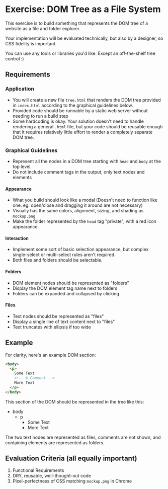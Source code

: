 # Exercise: DOM Tree as a File System

This exercise is to build something that represents the DOM tree of a website as a file and folder explorer.

Your implementation will be evaluated technically, but also by a designer, so CSS fidelity is important.

You can use any tools or libraries you'd like. Except an off-the-shelf tree control :)

## Requirements

### Application
* You will create a new file `tree.html` that renders the DOM tree provided in `index.html` according to the graphical guidelines below.
* Provided code should be runnable by a static web server without needing to run a build step
* Some hardcoding is okay. Your solution doesn't need to handle rendering a general `.html` file, but your code should be reusable enough that it requires relatively little effort to render a completely separate DOM tree.

### Graphical Guidelines
* Represent all the nodes in a DOM tree starting with `head` and `body` at the top level.
* Do not include comment tags in the output, only text nodes and elements

#### Appearance
* What you build should look like a modal (Doesn't need to function like one. eg: open/close and dragging it around are not necessary)
* Visually has the same colors, alignment, sizing, and shading as `mockup.png`
* Make the folder represented by the `head` tag "private", with a red icon appearance.

#### Interaction
* Implement some sort of basic selection appearance, but complex single-select or multi-select rules aren't required.
* Both files and folders should be selectable.

#### Folders
* DOM element nodes should be represented as "folders"
* Display the DOM element tag name next to folders
* Folders can be expanded and collapsed by clicking

#### Files
* Text nodes should be represented as "files"
* Display a single line of text content next to "files"
* Text truncates with ellipsis if too wide

## Example

For clarity, here's an example DOM section:

```html
<body>
  <p>
    Some Text
    <!-- A Comment -->
    More Text
  </p>
</body>
```

This section of the DOM should be represented in the tree like this:

* body
  * p
    * Some Text
    * More Text

The two text nodes are represented as files, comments are not shown, and containing elements are represented as folders.

## Evaluation Criteria (all equally important)
1. Functional Requirements
2. DRY, reusable, well-thought-out code
3. Pixel-perfectness of CSS matching `mockup.png` in Chrome
